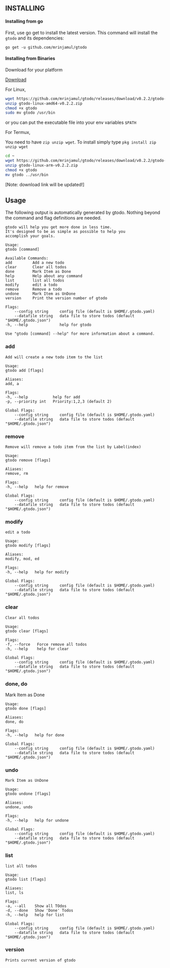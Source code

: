 ## INSTALLING

#### Installing from go

First, use go get to install the latest version. This command will install the `gtodo` and its dependencies:

`go get -u github.com/mrinjamul/gtodo`

#### Installing from Binaries

Download for your platform

[Download](https://github.com/mrinjamul/gtodo/releases)

For Linux,

```sh
wget https://github.com/mrinjamul/gtodo/releases/download/v0.2.2/gtodo-linux-amd64-v0.2.2.zip
unzip gtodo-linux-amd64-v0.2.2.zip
chmod +x gtodo
sudo mv gtodo /usr/bin
```

or you can put the executable file into your env variables `$PATH`

For Termux,

You need to have `zip unzip wget`. To install simply type `pkg install zip unzip wget`

```sh
cd ~
wget https://github.com/mrinjamul/gtodo/releases/download/v0.2.2/gtodo-linux-arm-v0.2.2.zip
unzip gtodo-linux-arm-v0.2.2.zip
chmod +x gtodo
mv gtodo ../usr/bin
```

[Note: download link will be updated!]

## Usage

The following output is automatically generated by gtodo. Nothing beyond the
command and flag definitions are needed.

    gtodo will help you get more done in less time.
    It's designed to be as simple as possible to help you
    accomplish your goals.

    Usage:
    gtodo [command]

    Available Commands:
    add         Add a new todo
    clear       Clear all todos
    done        Mark Item as Done
    help        Help about any command
    list        list all todos
    modify      edit a todo
    remove      Remove a todo
    undone      Mark Item as UnDone
    version     Print the version number of gtodo

    Flags:
        --config string     config file (default is $HOME/.gtodo.yaml)
        --datafile string   data file to store todos (default "$HOME/.gtodo.json")
    -h, --help              help for gtodo

    Use "gtodo [command] --help" for more information about a command.

### add

    Add will create a new todo item to the list

    Usage:
    gtodo add [flags]

    Aliases:
    add, a

    Flags:
    -h, --help           help for add
    -p, --priority int   Priority:1,2,3 (default 2)

    Global Flags:
        --config string     config file (default is $HOME/.gtodo.yaml)
        --datafile string   data file to store todos (default "$HOME/.gtodo.json")

### remove

    Remove will remove a todo item from the list by Label(index)

    Usage:
    gtodo remove [flags]

    Aliases:
    remove, rm

    Flags:
    -h, --help   help for remove

    Global Flags:
        --config string     config file (default is $HOME/.gtodo.yaml)
        --datafile string   data file to store todos (default "$HOME/.gtodo.json")

### modify

    edit a todo

    Usage:
    gtodo modify [flags]

    Aliases:
    modify, mod, ed

    Flags:
    -h, --help   help for modify

    Global Flags:
        --config string     config file (default is $HOME/.gtodo.yaml)
        --datafile string   data file to store todos (default "$HOME/.gtodo.json")

### clear

    Clear all todos

    Usage:
    gtodo clear [flags]

    Flags:
    -f, --force   Force remove all todos
    -h, --help    help for clear

    Global Flags:
        --config string     config file (default is $HOME/.gtodo.yaml)
        --datafile string   data file to store todos (default "$HOME/.gtodo.json")

### done, do

Mark Item as Done

    Usage:
    gtodo done [flags]

    Aliases:
    done, do

    Flags:
    -h, --help   help for done

    Global Flags:
        --config string     config file (default is $HOME/.gtodo.yaml)
        --datafile string   data file to store todos (default "$HOME/.gtodo.json")

### undo

    Mark Item as UnDone

    Usage:
    gtodo undone [flags]

    Aliases:
    undone, undo

    Flags:
    -h, --help   help for undone

    Global Flags:
        --config string     config file (default is $HOME/.gtodo.yaml)
        --datafile string   data file to store todos (default "$HOME/.gtodo.json")

### list

    list all todos

    Usage:
    gtodo list [flags]

    Aliases:
    list, ls

    Flags:
    -a, --all    Show all TOdos
    -d, --done   Show 'Done' Todos
    -h, --help   help for list

    Global Flags:
        --config string     config file (default is $HOME/.gtodo.yaml)
        --datafile string   data file to store todos (default "$HOME/.gtodo.json")

### version

    Prints current version of gtodo
